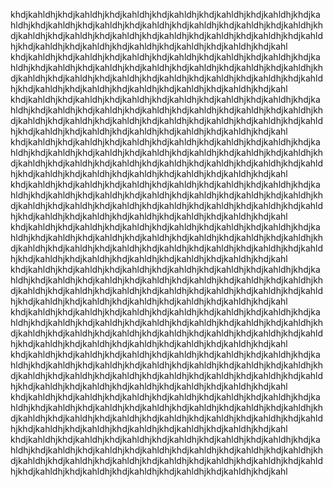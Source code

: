 khdjkahldhjkhdjkahldhjkhdjkahldhjkhdjkahldhjkhdjkahldhjkhdjkahldhjkhdjkahldhjkhdjkahldhjkhdjkahldhjkhdjkahldhjkhdjkahldhjkhdjkahldhjkhdjkahldhjkhdjkahldhjkhdjkahldhjkhdjkahldhjkhdjkahldhjkhdjkahldhjkhdjkahldhjkhdjkahldhjkhdjkahldhjkhdjkahldhjkhdjkahldhjkhdjkahldhjkhdjkahldhjkhdjkahl
khdjkahldhjkhdjkahldhjkhdjkahldhjkhdjkahldhjkhdjkahldhjkhdjkahldhjkhdjkahldhjkhdjkahldhjkhdjkahldhjkhdjkahldhjkhdjkahldhjkhdjkahldhjkhdjkahldhjkhdjkahldhjkhdjkahldhjkhdjkahldhjkhdjkahldhjkhdjkahldhjkhdjkahldhjkhdjkahldhjkhdjkahldhjkhdjkahldhjkhdjkahldhjkhdjkahldhjkhdjkahldhjkhdjkahl
khdjkahldhjkhdjkahldhjkhdjkahldhjkhdjkahldhjkhdjkahldhjkhdjkahldhjkhdjkahldhjkhdjkahldhjkhdjkahldhjkhdjkahldhjkhdjkahldhjkhdjkahldhjkhdjkahldhjkhdjkahldhjkhdjkahldhjkhdjkahldhjkhdjkahldhjkhdjkahldhjkhdjkahldhjkhdjkahldhjkhdjkahldhjkhdjkahldhjkhdjkahldhjkhdjkahldhjkhdjkahldhjkhdjkahl
khdjkahldhjkhdjkahldhjkhdjkahldhjkhdjkahldhjkhdjkahldhjkhdjkahldhjkhdjkahldhjkhdjkahldhjkhdjkahldhjkhdjkahldhjkhdjkahldhjkhdjkahldhjkhdjkahldhjkhdjkahldhjkhdjkahldhjkhdjkahldhjkhdjkahldhjkhdjkahldhjkhdjkahldhjkhdjkahldhjkhdjkahldhjkhdjkahldhjkhdjkahldhjkhdjkahldhjkhdjkahldhjkhdjkahl
khdjkahldhjkhdjkahldhjkhdjkahldhjkhdjkahldhjkhdjkahldhjkhdjkahldhjkhdjkahldhjkhdjkahldhjkhdjkahldhjkhdjkahldhjkhdjkahldhjkhdjkahldhjkhdjkahldhjkhdjkahldhjkhdjkahldhjkhdjkahldhjkhdjkahldhjkhdjkahldhjkhdjkahldhjkhdjkahldhjkhdjkahldhjkhdjkahldhjkhdjkahldhjkhdjkahldhjkhdjkahldhjkhdjkahl
khdjkahldhjkhdjkahldhjkhdjkahldhjkhdjkahldhjkhdjkahldhjkhdjkahldhjkhdjkahldhjkhdjkahldhjkhdjkahldhjkhdjkahldhjkhdjkahldhjkhdjkahldhjkhdjkahldhjkhdjkahldhjkhdjkahldhjkhdjkahldhjkhdjkahldhjkhdjkahldhjkhdjkahldhjkhdjkahldhjkhdjkahldhjkhdjkahldhjkhdjkahldhjkhdjkahldhjkhdjkahldhjkhdjkahl
khdjkahldhjkhdjkahldhjkhdjkahldhjkhdjkahldhjkhdjkahldhjkhdjkahldhjkhdjkahldhjkhdjkahldhjkhdjkahldhjkhdjkahldhjkhdjkahldhjkhdjkahldhjkhdjkahldhjkhdjkahldhjkhdjkahldhjkhdjkahldhjkhdjkahldhjkhdjkahldhjkhdjkahldhjkhdjkahldhjkhdjkahldhjkhdjkahldhjkhdjkahldhjkhdjkahldhjkhdjkahldhjkhdjkahl
khdjkahldhjkhdjkahldhjkhdjkahldhjkhdjkahldhjkhdjkahldhjkhdjkahldhjkhdjkahldhjkhdjkahldhjkhdjkahldhjkhdjkahldhjkhdjkahldhjkhdjkahldhjkhdjkahldhjkhdjkahldhjkhdjkahldhjkhdjkahldhjkhdjkahldhjkhdjkahldhjkhdjkahldhjkhdjkahldhjkhdjkahldhjkhdjkahldhjkhdjkahldhjkhdjkahldhjkhdjkahldhjkhdjkahl
khdjkahldhjkhdjkahldhjkhdjkahldhjkhdjkahldhjkhdjkahldhjkhdjkahldhjkhdjkahldhjkhdjkahldhjkhdjkahldhjkhdjkahldhjkhdjkahldhjkhdjkahldhjkhdjkahldhjkhdjkahldhjkhdjkahldhjkhdjkahldhjkhdjkahldhjkhdjkahldhjkhdjkahldhjkhdjkahldhjkhdjkahldhjkhdjkahldhjkhdjkahldhjkhdjkahldhjkhdjkahldhjkhdjkahl
khdjkahldhjkhdjkahldhjkhdjkahldhjkhdjkahldhjkhdjkahldhjkhdjkahldhjkhdjkahldhjkhdjkahldhjkhdjkahldhjkhdjkahldhjkhdjkahldhjkhdjkahldhjkhdjkahldhjkhdjkahldhjkhdjkahldhjkhdjkahldhjkhdjkahldhjkhdjkahldhjkhdjkahldhjkhdjkahldhjkhdjkahldhjkhdjkahldhjkhdjkahldhjkhdjkahldhjkhdjkahldhjkhdjkahl
khdjkahldhjkhdjkahldhjkhdjkahldhjkhdjkahldhjkhdjkahldhjkhdjkahldhjkhdjkahldhjkhdjkahldhjkhdjkahldhjkhdjkahldhjkhdjkahldhjkhdjkahldhjkhdjkahldhjkhdjkahldhjkhdjkahldhjkhdjkahldhjkhdjkahldhjkhdjkahldhjkhdjkahldhjkhdjkahldhjkhdjkahldhjkhdjkahldhjkhdjkahldhjkhdjkahldhjkhdjkahldhjkhdjkahl

